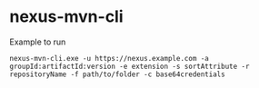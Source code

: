# nexus-mvn-cli

Example to run

```
nexus-mvn-cli.exe -u https://nexus.example.com -a groupId:artifactId:version -e extension -s sortAttribute -r repositoryName -f path/to/folder -c base64credentials
```
